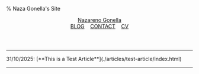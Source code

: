 % Naza Gonella's Site

<header>
    <a class="name" href="index.html">Nazareno Gonella</a><nav><a class="title" href="">BLOG</a> &nbsp;&nbsp; <a class="title" href="mailto:nazagonella2@gmail.com">CONTACT</a> &nbsp;&nbsp; <a class="title" href="">CV</a></nav>
</header>

<hr />
31/10/2025: [**This is a Test Article**](./articles/test-article/index.html)  

---
